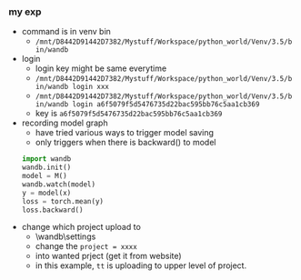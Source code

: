 ### my exp
- command is in venv bin
    - `/mnt/D8442D91442D7382/Mystuff/Workspace/python_world/Venv/3.5/bin/wandb`
- login
    - login key might be same everytime
    - `/mnt/D8442D91442D7382/Mystuff/Workspace/python_world/Venv/3.5/bin/wandb login xxx`
    - `/mnt/D8442D91442D7382/Mystuff/Workspace/python_world/Venv/3.5/bin/wandb login a6f5079f5d5476735d22bac595bb76c5aa1cb369`
    - key is `a6f5079f5d5476735d22bac595bb76c5aa1cb369`
- recording model graph
    - have tried various ways to trigger model saving
    - only triggers when there is backward() to model
    ```python
    import wandb
    wandb.init()
    model = M()
    wandb.watch(model)    
    y = model(x)
    loss = torch.mean(y)
    loss.backward()
    ```
- change which project upload to
    - \wandb\settings
    - change the `project = xxxx`
    - into wanted prject (get it from website)
    - in this example, `tt` is uploading to upper level of project.